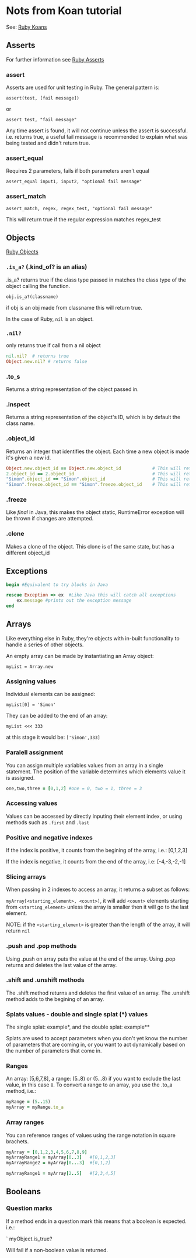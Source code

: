 # Nots from Koan tutorial

See: [Ruby Koans](http://rubykoans.com/)

## Asserts

For further information see [Ruby Asserts](https://docs.ruby-lang.org/en/2.1.0/Test/Unit/Assertions.html)

### assert

Asserts are used for unit testing in Ruby. The general pattern is:

`assert(test, [fail message])`

or

`assert test, "fail message"`

Any time assert is found, it will not continue unless the assert is successful. i.e. returns true, a useful fail message is recommended to explain what was being tested and didn't return true.

### assert_equal

Requires 2 parameters, fails if both parameters aren't equal

`assert_equal input1, input2, "optional fail message"`

### assert_match

`assert_match, regex, regex_test, "optional fail message"`

This will return true if the regular expression matches regex_test

## Objects

[Ruby Objects](https://ruby-doc.org/core-2.6.5/Object.html)

### `.is_a?` (.kind_of? is an alias)

.is_a? returns true if the class type passed in matches the class type of the object calling the function.

`obj.is_a?(classname)`

if obj is an obj made from classname this will return true.

In the case of Ruby, `nil` is an object.

### `.nil?`

only returns true if call from a nil object

```ruby
nil.nil?  # returns true
Object.new.nil? # returns false
```

### .to_s

Returns a string representation of the object passed in.

### .inspect

Returns a string representation of the object's ID, which is by default the class name.

### .object_id

Returns an integer that identifies the object. Each time a new object is made it's given a new id.

```ruby
Object.new.object_id == Object.new.object_id            # This will return false
2.object_id == 2.object_id                              # This will return true
"Simon".object_id == "Simon".object_id                  # This will return false, because the state of the object may have changed
"Simon".freeze.object_id == "Simon".freeze.object_id    # This will return true, the object_id will become static once frozen.
```

### .freeze

Like *final* in Java, this makes the object static, RuntimeError exception will be thrown if changes are attempted.

### .clone

Makes a clone of the object. This clone is of the same state, but has a different object_id

## Exceptions

```ruby
begin #Equivalent to try blocks in Java

rescue Exception => ex  #Like Java this will catch all exceptions
    ex.message #prints out the exception message
end
```

## Arrays

Like everything else in Ruby, they're objects with in-built functionality to handle a series of other objects.

An empty array can be made by instantiating an Array object:

`myList = Array.new`

### Assigning values

Individual elements can be assigned:

`myList[0] = 'Simon'`

They can be added to the end of an array:

`myList <<< 333`

at this stage it would be: `['Simon',333]`

### Paralell assignment

You can assign multiple variables values from an array in a single statement. The position of the variable determines which elements value it is assigned.

```ruby
one,two,three = [0,1,2] #one = 0, two = 1, three = 3
```

### Accessing values

Values can be accessed by directly inputing their element index, or using methods such as `.first` and `.last`

### Positive and negative indexes

If the index is positive, it counts from the begining of the array, i.e.: [0,1,2,3]

If the index is negative, it counts from the end of the array, i.e: [-4,-3,-2,-1]

### Slicing arrays

When passing in 2 indexes to access an array, it returns a subset as follows:

`myArray[<starting_element>, <count>]`, it will add `<count>` elements starting from `<starting_element>` unless the array is smaller then it will go to the last element.

NOTE: if the `<starting_element>` is greater than the length of the array, it will return `nil`

### .push and .pop methods

Using .push on array puts the value at the end of the array. Using .pop returns and deletes the last value of the array.

### .shift and .unshift methods

The .shift method returns and deletes the first value of an array. The .unshift method adds to the begining of an array.

### Splats values - double and single splat (*) values

The single splat: example*, and the double splat: example**

Splats are used to accept parameters when you don't yet know the number of parameters that are coming in, or you want to act dynamically based on the number of parameters that come in.



### Ranges

An array: [5,6,7,8], a range: (5..8) or (5...8) if you want to exclude the last value, in this case `8`. To convert a range to an array, you use the .to_a method, i.e.:

```ruby
myRange = (5..15)
myArray = myRange.to_a
```

### Array ranges

You can reference ranges of values using the range notation in square brachets.

```ruby
myArray = [0,1,2,3,4,5,6,7,8,9]
myArrayRange1 = myArray[0..3]   #[0,1,2,3]
myArrayRange2 = myArray[0...3]  #[0,1,2]

myArrayRange1 = myArray[2..5]   #[2,3,4,5]
```

## Booleans

### Question marks

If a method ends in a question mark this means that a boolean is expected. i.e.:

` myObject.is_true? 

Will fail if a non-boolean value is returned.